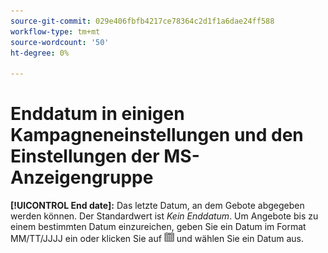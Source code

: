 ```yaml
---
source-git-commit: 029e406fbfb4217ce78364c2d1f1a6dae24ff588
workflow-type: tm+mt
source-wordcount: '50'
ht-degree: 0%

---
```

# Enddatum in einigen Kampagneneinstellungen und den Einstellungen der MS-Anzeigengruppe

**[!UICONTROL End date]:** Das letzte Datum, an dem Gebote abgegeben werden können. Der Standardwert ist *Kein Enddatum*. Um Angebote bis zu einem bestimmten Datum einzureichen, geben Sie ein Datum im Format MM/TT/JJJJ ein oder klicken Sie auf ![Kalender](/help/search-social-commerce/assets/calendar.png) und wählen Sie ein Datum aus.

